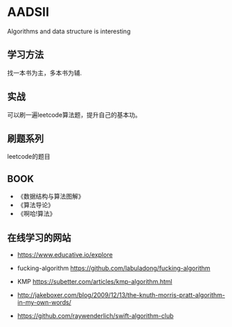 # AADSII
Algorithms and data structure is  interesting



## 学习方法
 找一本书为主，多本书为辅.

## 实战
  可以刷一遍leetcode算法题，提升自己的基本功。

## 刷题系列
  leetcode的题目

## BOOK
-  《数据结构与算法图解》
- 《算法导论》
- 《啊哈!算法》
<!-- -《》 -->

## 在线学习的网站
- https://www.educative.io/explore

- fucking-algorithm https://github.com/labuladong/fucking-algorithm
- KMP https://subetter.com/articles/kmp-algorithm.html
- http://jakeboxer.com/blog/2009/12/13/the-knuth-morris-pratt-algorithm-in-my-own-words/
- https://github.com/raywenderlich/swift-algorithm-club
